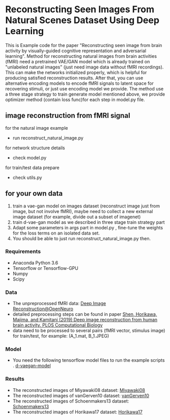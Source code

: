# Reconstructing Seen Images From Natural Scenes Dataset Using Deep Learning

This is 
Example code for the paper "Reconstructing seen image from brain activity by visually-guided cognitive representation and adversarial learning". Method for reconstructing natural images from brain activities (fMRI) need a pretrained VAE/GAN model which is already trained on "unlabeled natural images" (just need image data without fMRI recordings). This can make the networks initialized properly, which is  helpful for producing satisfied reconstruction results. After that, you can use alternative encoding models to encode fMRI signals to latent space for recovering stimuli, or just use encoding model we provide.
The method use a three stage strategy to train generate model mentioned above, we provide optimizer method (contain loss func)for each step in model.py file.


## image reconstruction from fMRI signal  
for the natural image example
- run reconstruct_natural_image.py

for network structure details
- check model.py

for train/test data prepare 
- check utils.py



## for your own data

1. train a vae-gan model on images dataset (reconstruct image just from image, but not involve fMRI), maybe need to collect a new external image dataset (for example, divide out a subset of imagenet)
2. train d-vae-gan model as we described in three stage train strategy part
3. Adapt some parameters in args part in model.py , fine-tune the weights for the loss terms on an isolated data set.
4. You should be able to just run reconstruct_natural_image.py then.


### Requirements

- Anaconda Python 3.6
- Tensorflow or Tensorflow-GPU
- Numpy
- Scipy

### Data

- The unpreprocessed fMRI data: [Deep Image Reconstruction@OpenNeuro](https://openneuro.org/datasets/ds001506)
- detailed preprocessing steps can be found in paper [Shen, Horikawa, Majima, and Kamitani (2019) Deep image reconstruction from human brain activity. PLOS Computational Biology](https://journals.plos.org/ploscompbiol/article?id=10.1371/journal.pcbi.1006633)
- data need to be processed to several pairs (fMRI vector, stimulus image) for train/test, for example: (A_1.mat, B_1.JPEG)

### Model

- You need the following tensorflow model files to run the example scripts .
   [d-vaegan-model](https://drive.google.com/file/d/13vIyrjYvG7uuRsvetD7d6mfuUw65Ew0W/view?usp=sharing)

### Results

- The reconstructed images of Miyawaki08 dataset: 
 [Miyawaki08](https://github.com/ziqiren/dvaeganImageRecon/blob/master/ReconImage/data1_imgs.pdf)
- The reconstructed images of vanGerven10 dataset: 
 [vanGerven10](https://github.com/ziqiren/dvaeganImageRecon/blob/master/ReconImage/data2_imgs.pdf)
- The reconstructed images of Schoenmakers13 dataset: 
 [Schoenmakers13](https://github.com/ziqiren/dvaeganImageRecon/blob/master/ReconImage/data3_imgs.pdf)
- The reconstructed images of Horikawa17 dataset: 
 [Horikawa17](https://github.com/ziqiren/dvaeganImageRecon/blob/master/ReconImage/data4_imgs.pdf)




